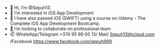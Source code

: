 - 👋 Hi, I’m @Sepuh13
- 👀 I’m interested in iOS App Development
- 🌱 I have also passed iOS (SWIFT) using a course on Udemy - The Complete iOS App Development Bootcamp. 
- 💞️ I’m looking to collaborate on professional team
- 📫 WhatsApp/Telegram +374 95 99 00 13/ Mail/ Sepuh13@icloud.com /Facebook https://www.facebook.com/sepuh999

<!---
Sepuh13/Sepuh13 is a ✨ special ✨ repository because its `README.md` (this file) appears on your GitHub profile.
You can click the Preview link to take a look at your changes.
--->

